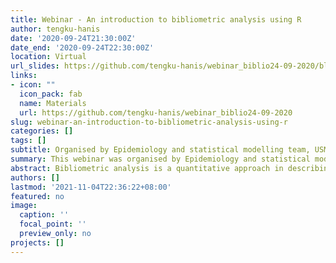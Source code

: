 ```yaml
---
title: Webinar - An introduction to bibliometric analysis using R
author: tengku-hanis
date: '2020-09-24T21:30:00Z'
date_end: '2020-09-24T22:30:00Z'
location: Virtual
url_slides: https://github.com/tengku-hanis/webinar_biblio24-09-2020/blob/master/Bibliometrics%20webinar.pdf
links:
- icon: ""
  icon_pack: fab
  name: Materials
  url: https://github.com/tengku-hanis/webinar_biblio24-09-2020
slug: webinar-an-introduction-to-bibliometric-analysis-using-r
categories: []
tags: []
subtitle: Organised by Epidemiology and statistical modelling team, USM
summary: This webinar was organised by Epidemiology and statistical modelling team, USM.
abstract: Bibliometric analysis is a quantitative approach in describing the patterns of publications and literatures in certain research area. This webinar demonstrated a bibliometric analysis using bibliometrix package in R.
authors: []
lastmod: '2021-11-04T22:36:22+08:00'
featured: no
image:
  caption: ''
  focal_point: ''
  preview_only: no
projects: []
---
```

